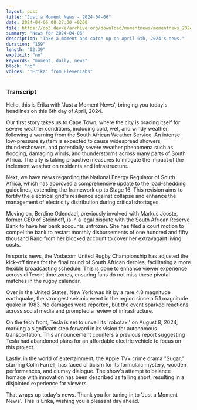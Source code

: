 ```yaml
---
layout: post
title: "Just a Moment News - 2024-04-06"
date: 2024-04-06 08:27:30 +0200
file: https://op3.dev/e/archive.org/download/momentnews/momentnews_2024-04-06.mp3
summary: "News for 2024-04-06"
description: "Take a moment and catch up on April 6th, 2024's news."
duration: "159"
length: "02:39"
explicit: "no"
keywords: "moment, daily, news"
block: "no"
voices: "'Erika' from ElevenLabs"
---
```


### Transcript

Hello, this is Erika with 'Just a Moment News', bringing you today's headlines on this 6th day of April, 2024.

Our first story takes us to Cape Town, where the city is bracing itself for severe weather conditions, including cold, wet, and windy weather, following a warning from the South African Weather Service. An intense low-pressure system is expected to cause widespread showers, thundershowers, and potentially severe weather phenomena such as flooding, damaging winds, and thunderstorms across many parts of South Africa. The city is taking proactive measures to mitigate the impact of the inclement weather on residents and infrastructure.

Next, we have news regarding the National Energy Regulator of South Africa, which has approved a comprehensive update to the load-shedding guidelines, extending the framework up to Stage 16. This revision aims to fortify the electrical grid's resilience against collapse and enhance the management of electricity distribution during critical shortages.

Moving on, Berdine Odendaal, previously involved with Markus Jooste, former CEO of Steinhoff, is in a legal dispute with the South African Reserve Bank to have her bank accounts unfrozen. She has filed a court motion to compel the bank to restart monthly disbursements of one hundred and fifty thousand Rand from her blocked account to cover her extravagant living costs.

In sports news, the Vodacom United Rugby Championship has adjusted the kick-off times for the final round of South African derbies, facilitating a more flexible broadcasting schedule. This is done to enhance viewer experience across different time zones, ensuring fans do not miss these pivotal matches in the rugby calendar.

Over in the United States, New York was hit by a rare 4.8 magnitude earthquake, the strongest seismic event in the region since a 5.1 magnitude quake in 1983. No damages were reported, but the event sparked reactions across social media and prompted a review of infrastructure.

On the tech front, Tesla is set to unveil its 'robotaxi' on August 8, 2024, marking a significant step forward in its vision for autonomous transportation. This announcement counters a previous report suggesting Tesla had abandoned plans for an affordable electric vehicle to focus on this project.

Lastly, in the world of entertainment, the Apple TV+ crime drama "Sugar," starring Colin Farrell, has faced criticism for its formulaic mystery, wooden performances, and clumsy dialogue. The show's attempt to balance homage with innovation has been described as falling short, resulting in a disjointed experience for viewers.

That wraps up today's news. Thank you for tuning in to 'Just a Moment News'. This is Erika, wishing you a pleasant day ahead.
